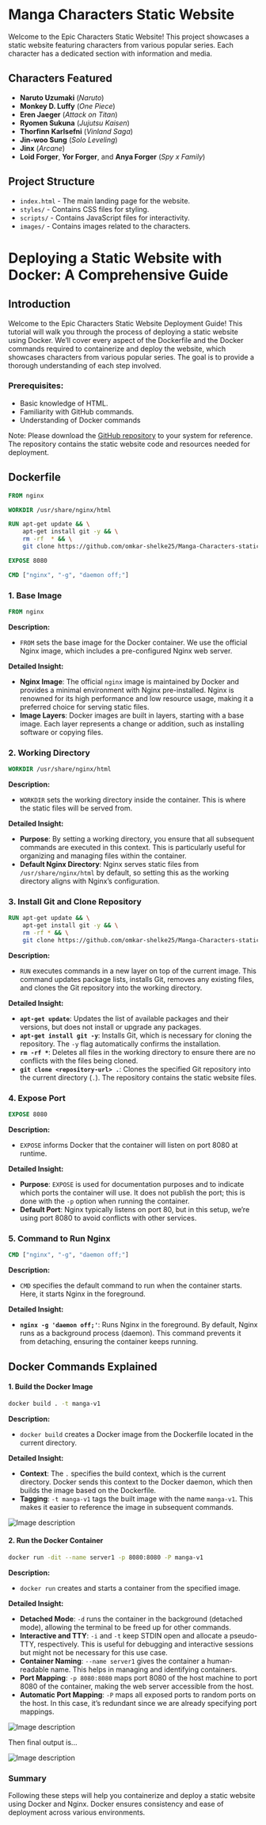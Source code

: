 # Manga Characters Static Website

Welcome to the Epic Characters Static Website! This project showcases a static website featuring characters from various popular series. Each character has a dedicated section with information and media.

## Characters Featured

- **Naruto Uzumaki** (*Naruto*)
- **Monkey D. Luffy** (*One Piece*)
- **Eren Jaeger** (*Attack on Titan*)
- **Ryomen Sukuna** (*Jujutsu Kaisen*)
- **Thorfinn Karlsefni** (*Vinland Saga*)
- **Jin-woo Sung** (*Solo Leveling*)
- **Jinx** (*Arcane*)
- **Loid Forger**, **Yor Forger**, and **Anya Forger** (*Spy x Family*)

## Project Structure

- `index.html` - The main landing page for the website.
- `styles/` - Contains CSS files for styling.
- `scripts/` - Contains JavaScript files for interactivity.
- `images/` - Contains images related to the characters.

# Deploying a Static Website with Docker: A Comprehensive Guide

## **Introduction**

Welcome to the Epic Characters Static Website Deployment Guide! This tutorial will walk you through the process of deploying a static website using Docker. We’ll cover every aspect of the Dockerfile and the Docker commands required to containerize and deploy the website, which showcases characters from various popular series. The goal is to provide a thorough understanding of each step involved.

### Prerequisites:
- Basic knowledge of HTML.
- Familiarity with GitHub commands.
- Understanding of Docker commands

Note: Please download the [GitHub repository](https://github.com/omkar-shelke25/Manga-Characters-static-web-deploy-by-docker-file) to your system for reference. The repository contains the static website code and resources needed for deployment.



## **Dockerfile**

```Dockerfile
FROM nginx

WORKDIR /usr/share/nginx/html

RUN apt-get update && \
    apt-get install git -y && \
    rm -rf  * && \
    git clone https://github.com/omkar-shelke25/Manga-Characters-static-web-deploy-by-docker-file.git .

EXPOSE 8080

CMD ["nginx", "-g", "daemon off;"]
```

### **1. Base Image**

```Dockerfile
FROM nginx
```

**Description:**

- `FROM` sets the base image for the Docker container. We use the official Nginx image, which includes a pre-configured Nginx web server.

**Detailed Insight:**

- **Nginx Image**: The official `nginx` image is maintained by Docker and provides a minimal environment with Nginx pre-installed. Nginx is renowned for its high performance and low resource usage, making it a preferred choice for serving static files.
- **Image Layers**: Docker images are built in layers, starting with a base image. Each layer represents a change or addition, such as installing software or copying files.

### **2. Working Directory**

```Dockerfile
WORKDIR /usr/share/nginx/html
```

**Description:**

- `WORKDIR` sets the working directory inside the container. This is where the static files will be served from.

**Detailed Insight:**

- **Purpose**: By setting a working directory, you ensure that all subsequent commands are executed in this context. This is particularly useful for organizing and managing files within the container.
- **Default Nginx Directory**: Nginx serves static files from `/usr/share/nginx/html` by default, so setting this as the working directory aligns with Nginx’s configuration.

### **3. Install Git and Clone Repository**

```Dockerfile
RUN apt-get update && \
    apt-get install git -y && \
    rm -rf * && \
    git clone https://github.com/omkar-shelke25/Manga-Characters-static-web-deploy-by-docker-file.git .
```

**Description:**

- `RUN` executes commands in a new layer on top of the current image. This command updates package lists, installs Git, removes any existing files, and clones the Git repository into the working directory.

**Detailed Insight:**

- **`apt-get update`**: Updates the list of available packages and their versions, but does not install or upgrade any packages.
- **`apt-get install git -y`**: Installs Git, which is necessary for cloning the repository. The `-y` flag automatically confirms the installation.
- **`rm -rf *`**: Deletes all files in the working directory to ensure there are no conflicts with the files being cloned.
- **`git clone <repository-url> .`**: Clones the specified Git repository into the current directory (`.`). The repository contains the static website files.

### **4. Expose Port**

```Dockerfile
EXPOSE 8080
```

**Description:**

- `EXPOSE` informs Docker that the container will listen on port 8080 at runtime.

**Detailed Insight:**

- **Purpose**: `EXPOSE` is used for documentation purposes and to indicate which ports the container will use. It does not publish the port; this is done with the `-p` option when running the container.
- **Default Port**: Nginx typically listens on port 80, but in this setup, we’re using port 8080 to avoid conflicts with other services.

### **5. Command to Run Nginx**

```Dockerfile
CMD ["nginx", "-g", "daemon off;"]
```

**Description:**

- `CMD` specifies the default command to run when the container starts. Here, it starts Nginx in the foreground.

**Detailed Insight:**

- **`nginx -g 'daemon off;'`**: Runs Nginx in the foreground. By default, Nginx runs as a background process (daemon). This command prevents it from detaching, ensuring the container keeps running.

## **Docker Commands Explained**

#### **1. Build the Docker Image**

```bash
docker build . -t manga-v1
```

**Description:**

- `docker build` creates a Docker image from the Dockerfile located in the current directory.

**Detailed Insight:**

- **Context**: The `.` specifies the build context, which is the current directory. Docker sends this context to the Docker daemon, which then builds the image based on the Dockerfile.
- **Tagging**: `-t manga-v1` tags the built image with the name `manga-v1`. This makes it easier to reference the image in subsequent commands.


![Image description](https://dev-to-uploads.s3.amazonaws.com/uploads/articles/bnxrx98p7qzf52mjn456.png)

#### **2. Run the Docker Container**

```bash
docker run -dit --name server1 -p 8080:8080 -P manga-v1
```

**Description:**

- `docker run` creates and starts a container from the specified image.

**Detailed Insight:**

- **Detached Mode**: `-d` runs the container in the background (detached mode), allowing the terminal to be freed up for other commands.
- **Interactive and TTY**: `-i` and `-t` keep STDIN open and allocate a pseudo-TTY, respectively. This is useful for debugging and interactive sessions but might not be necessary for this use case.
- **Container Naming**: `--name server1` gives the container a human-readable name. This helps in managing and identifying containers.
- **Port Mapping**: `-p 8080:8080` maps port 8080 of the host machine to port 8080 of the container, making the web server accessible from the host.
- **Automatic Port Mapping**: `-P` maps all exposed ports to random ports on the host. In this case, it’s redundant since we are already specifying port mappings.


![Image description](https://dev-to-uploads.s3.amazonaws.com/uploads/articles/tvzdwc55ecrjdjprvh0w.png)

Then final output is...

![Image description](https://dev-to-uploads.s3.amazonaws.com/uploads/articles/hqgopuk42xn1dxhdj895.png)
### **Summary**

Following these steps will help you containerize and deploy a static website using Docker and Nginx. Docker ensures consistency and ease of deployment across various environments. 





